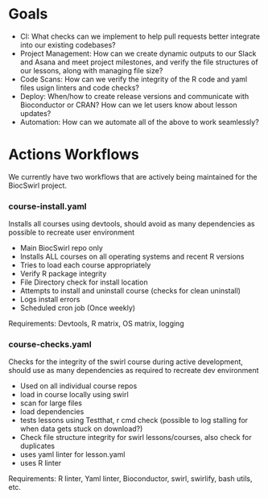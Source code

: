 # Goals 
* CI: What checks can we implement to help pull requests better integrate into our existing codebases? 
* Project Management: How can we create dynamic outputs to our Slack and Asana and meet project milestones, and verify the file structures of our lessons, along with managing file size? 
* Code Scans: How can we verify the integrity of the R code and yaml files usign linters and code checks? 
* Deploy: When/how to create release versions and communicate with Bioconductor or CRAN? How can we let users know about lesson updates? 
* Automation: How can we automate all of the above to work seamlessly? 

# Actions Workflows
We currently have two workflows that are actively being maintained for the BiocSwirl project. 

### course-install.yaml
Installs all courses using devtools, should avoid as many dependencies as possible to recreate user environment

* Main BiocSwirl repo only 
* Installs ALL courses on all operating systems and recent R versions 
* Tries to load each course appropriately 
* Verify R package integrity
* File Directory check for install location
* Attempts to install and uninstall course (checks for clean uninstall) 
* Logs install errors 
* Scheduled cron job (Once weekly) 
	
Requirements: Devtools, R matrix, OS matrix, logging 

### course-checks.yaml
Checks for the integrity of the swirl course during active development, should use as many dependencies as required to recreate dev environment

* Used on all individual course repos 
* load in course locally using swirl 
* scan for large files
* load dependencies 
* tests lessons using Testthat, r cmd check (possible to log stalling for when data gets stuck on download?) 
* Check file structure integrity for swirl lessons/courses, also check for duplicates 
* uses yaml linter for lesson.yaml
* uses R linter
	
Requirements: R linter, Yaml linter, Bioconductor, swirl, swirlify, bash utils, etc.


